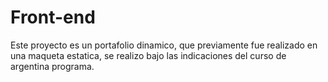 # Front-end
Este proyecto es un portafolio dinamico, que previamente fue realizado en una maqueta estatica, se realizo bajo las indicaciones del curso de argentina programa. 

